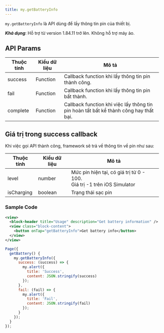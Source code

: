 ```yaml
---
title: my.getBatteryInfo
---
```


`my.getBatteryInfo` là API dùng để lấy thông tin pin của thiết bị.

**_Khả dụng_**: Hỗ trợ từ version 1.84.11 trở lên. Không hỗ trợ máy ảo.

## API Params

| Thuộc tính | Kiểu dữ liệu | Mô tả                                                                                 |
| ---------- | ------------ | ------------------------------------------------------------------------------------- |
| success    | Function     | Callback function khi lấy thông tin pin thành công.                                   |
| fail       | Function     | Callback function khi lấy thông tin pin bất thành.                                    |
| complete   | Function     | Callback function khi việc lấy thông tin pin hoàn tất bất kể thành công hay thất bại. |

## Giá trị trong success callback

Khi việc gọi API thành công, framework sẽ trả về thông tin về pin như sau:

| Thuộc tính | Kiểu dữ liệu | Mô tả                                                                      |
| ---------- | ------------ | -------------------------------------------------------------------------- |
| level      | number       | Mức pin hiện tại, có giá trị từ 0 - 100.<br/>Giá trị -1 trên iOS Simulator |
| isCharging | boolean      | Trạng thái sạc pin                                                         |

### Sample Code

```xml
<view>
  <block-header title="Usage" description="Get battery information" />
  <view class="block-content">
    <button onTap="getBatteryInfo">Get battery info</button>
  </view>
</view>
```

```js
Page({
  getBattery() {
    my.getBatteryInfo({
      success: (success) => {
        my.alert({
          title: 'Success',
          content: JSON.stringify(success)
        });
      },
      fail: (fail) => {
        my.alert({
          title: 'Fail',
          content: JSON.stringify(fail)
        });
      }
    });
  }
});
```
